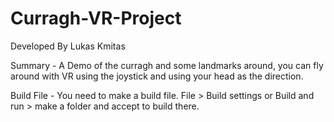 # Curragh-VR-Project

Developed By Lukas Kmitas

Summary -
A Demo of the curragh and some landmarks around, 
you can fly around with VR using the joystick and using your head as the direction.

Build File -
You need to make a build file.
File > Build settings or Build and run > make a folder and accept to build there.